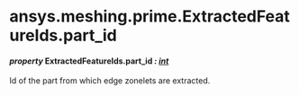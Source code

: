 # ansys.meshing.prime.ExtractedFeatureIds.part_id



#### *property* ExtractedFeatureIds.part_id *: [int](https://docs.python.org/3.11/library/functions.html#int)*

Id of the part from which edge zonelets are extracted.

<!-- !! processed by numpydoc !! -->
